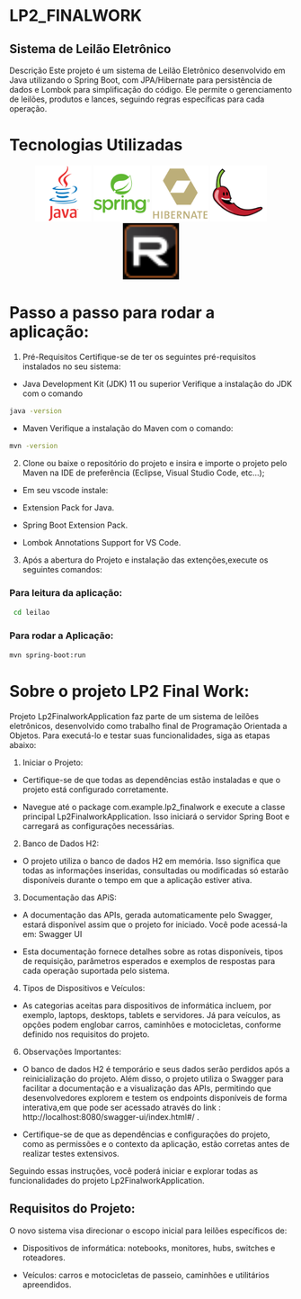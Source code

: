 # LP2_FINALWORK

## Sistema de Leilão Eletrônico

Descrição
Este projeto é um sistema de Leilão Eletrônico desenvolvido em Java utilizando o Spring Boot, com JPA/Hibernate para persistência de dados e Lombok para simplificação do código. Ele permite o gerenciamento de leilões, produtos e lances, seguindo regras específicas para cada operação.

 # Tecnologias Utilizadas

 <p align="center">
  <img src="https://raw.githubusercontent.com/devicons/devicon/master/icons/java/java-original-wordmark.svg" alt="Java" width="100" height="100"/>
  <img src="https://raw.githubusercontent.com/devicons/devicon/master/icons/spring/spring-original-wordmark.svg" alt="Spring Boot" width="100" height="100"/>
  <img src="https://raw.githubusercontent.com/devicons/devicon/master/icons/hibernate/hibernate-plain-wordmark.svg" alt="Hibernate" width="100" height="100"/>
 <img src="https://github.com/orlando12577/LP2_FINALWORK/raw/main/Arquivos/lombok.png" alt="Lombok" width="100" height="100"/>
  <img src="https://raw.githubusercontent.com/swagger-api/swagger-ui/master/dist/favicon-32x32.png" alt="Swagger" width="100" height="100"/>
</p>

 # Passo a passo para rodar a aplicação: 




1. Pré-Requisitos
Certifique-se de ter os seguintes pré-requisitos instalados no seu sistema:

- Java Development Kit (JDK) 11 ou superior
Verifique a instalação do JDK com o comando


```bash
java -version
```


- Maven
Verifique a instalação do Maven com o comando:

```bash
mvn -version
```

2) Clone ou baixe o repositório do projeto e insira e importe o projeto pelo Maven na IDE de preferência (Eclipse, Visual Studio Code, etc...);

- Em seu vscode instale:

- Extension Pack for Java.
- Spring Boot Extension Pack.
- Lombok Annotations Support for VS Code.

3) Após a abertura do Projeto e instalação das extenções,execute os seguintes comandos:

  ### Para leitura da aplicação:
   
```bash
 cd leilao
```

   ### Para rodar a Aplicação:

```bash
mvn spring-boot:run
```
# Sobre o projeto LP2 Final Work: 

Projeto Lp2FinalworkApplication faz parte de um sistema de leilões eletrônicos, desenvolvido como trabalho final de Programação Orientada a Objetos. Para executá-lo e testar suas funcionalidades, siga as etapas abaixo:

1) Iniciar o Projeto:

- Certifique-se de que todas as dependências estão instaladas e que o projeto está configurado corretamente.
  
- Navegue até o package com.example.lp2_finalwork e execute a classe principal Lp2FinalworkApplication. Isso iniciará o servidor Spring Boot e carregará as configurações necessárias.

2) Banco de Dados H2:

- O projeto utiliza o banco de dados H2 em memória. Isso significa que todas as informações inseridas, consultadas ou modificadas só estarão disponíveis durante o tempo em que a aplicação estiver ativa.

3) Documentação das APiS:

- A documentação das APIs, gerada automaticamente pelo Swagger, estará disponível assim que o projeto for iniciado. Você pode acessá-la em: Swagger UI 

- Esta documentação fornece detalhes sobre as rotas disponíveis, tipos de requisição, parâmetros esperados e exemplos de respostas para cada operação suportada pelo sistema.

4) Tipos de Dispositivos e Veículos:

- As categorias aceitas para dispositivos de informática incluem, por exemplo, laptops, desktops, tablets e servidores. Já para veículos, as opções podem englobar carros, caminhões e motocicletas, conforme definido nos requisitos do projeto.

6) Observações Importantes:

- O banco de dados H2 é temporário e seus dados serão perdidos após a reinicialização do projeto. Além disso, o projeto utiliza o Swagger para facilitar a documentação e a visualização das APIs, permitindo que desenvolvedores explorem e testem os endpoints disponíveis de forma interativa,em que pode ser acessado através do link : http://localhost:8080/swagger-ui/index.html#/ .

- Certifique-se de que as dependências e configurações do projeto, como as permissões e o contexto da aplicação, estão corretas antes de realizar testes extensivos.

Seguindo essas instruções, você poderá iniciar e explorar todas as funcionalidades do projeto Lp2FinalworkApplication. 


## Requisitos do Projeto: 


O novo sistema visa direcionar o escopo inicial para leilões específicos de:

- Dispositivos de informática: notebooks, monitores, hubs, switches e roteadores.

- Veículos: carros e motocicletas de passeio, caminhões e utilitários apreendidos.



